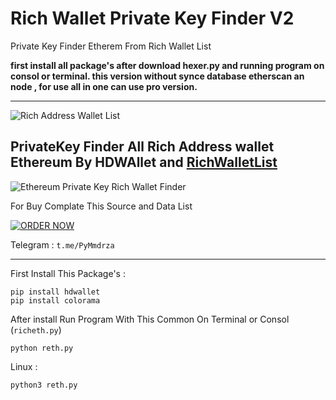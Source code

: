# Rich Wallet Private Key Finder V2

Private Key Finder Etherem From Rich Wallet List 

**first install all package's after download hexer.py and running program on consol or terminal.
this version without synce database etherscan an node , for use all in one can use pro version.**



----

![Rich Address Wallet List](https://raw.githubusercontent.com/Pymmdrza/Rich-Address-Wallet/main/richwallet1.png)

PrivateKey Finder All Rich Address wallet Ethereum By HDWAllet and [RichWalletList](https://github.com/Pymmdrza/Rich-Address-Wallet)
---
![Ethereum Private Key Rich Wallet Finder](https://github.com/Pymmdrza/RichWalletPrivateKeyFinder2/raw/mainx/RETH_Mmdrza.gif)


For Buy Complate This Source and Data List 


 [![ORDER NOW](https://mmdrza.com/wp-content/uploads/2022/04/order-1.png)](https://mmdrza.com/product/ethereum-private-key-rich-wallet-finder-v2/)



Telegram : `t.me/PyMmdrza`

---
First Install This Package's :
```
pip install hdwallet
pip install colorama
```

After install Run Program With This Common On Terminal or Consol (`richeth.py`)
```
python reth.py
```
Linux :
```
python3 reth.py
```
